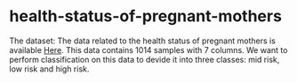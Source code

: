 # health-status-of-pregnant-mothers

The dataset:
The data related to the health status of pregnant mothers is available [Here](https://archive.ics.uci.edu/ml/datasets/Maternal+Health+Risk+Data+Set). This data contains 1014 samples with 7 columns. We want to perform classification on this data to devide it into three classes: mid risk, low risk and high risk.
